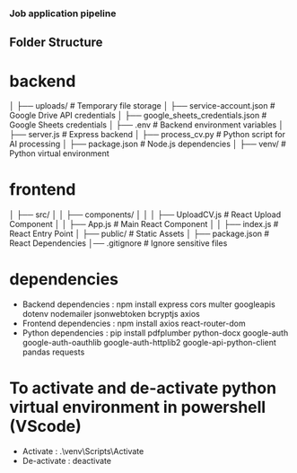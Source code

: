 ### Job application pipeline

## Folder Structure

# backend

│   ├── uploads/               # Temporary file storage
│   ├── service-account.json    # Google Drive API credentials
│   ├── google_sheets_credentials.json # Google Sheets credentials
│   ├── .env                    # Backend environment variables
│   ├── server.js               # Express backend
│   ├── process_cv.py           # Python script for AI processing
│   ├── package.json            # Node.js dependencies
│   ├── venv/                   # Python virtual environment


# frontend

│   ├── src/
│   │   ├── components/
│   │   │   ├── UploadCV.js     # React Upload Component
│   │   ├── App.js              # Main React Component
│   │   ├── index.js            # React Entry Point
│   ├── public/                 # Static Assets
│   ├── package.json            # React Dependencies
│── .gitignore                  # Ignore sensitive files

# dependencies 

- Backend dependencies : npm install express cors multer googleapis dotenv nodemailer jsonwebtoken bcryptjs axios
- Frontend dependencies : npm install axios react-router-dom
- Python dependencies : pip install pdfplumber python-docx google-auth google-auth-oauthlib google-auth-httplib2 google-api-python-client pandas requests

# To activate and de-activate python virtual environment in powershell (VScode)

- Activate :
    .\venv\Scripts\Activate
- De-activate :
    deactivate
